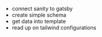 - connect sanity to gatsby
- create simple schema
- get data into template
- read up on tailwind configurations

